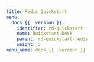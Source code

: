 ```yaml
---
title: Redis Quickstart
menu:
  docs_{{ .version }}:
    identifier: rd-quickstart
    name: Quickstart-Desk
    parent: rd-quickstart-redis
    weight: 5
menu_name: docs_{{ .version }}
---
```

